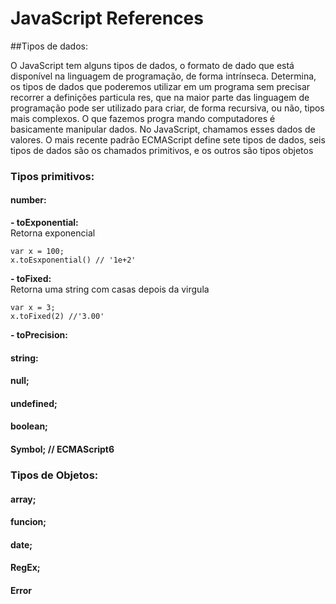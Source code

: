 # JavaScript References

##Tipos de dados:

O JavaScript tem alguns tipos de dados, o formato de dado que está disponível na
linguagem de programação, de forma intrínseca. Determina, os tipos de dados que
poderemos utilizar em um programa sem precisar recorrer a definições particula
res, que na maior parte das linguagem de programação pode ser utilizado para
criar, de forma recursiva, ou não, tipos mais complexos. O que fazemos progra
mando computadores é basicamente manipular dados. No JavaScript, chamamos esses
dados de valores. O mais recente padrão ECMAScript define sete tipos de dados,
seis tipos de dados são os chamados primitivos, e os outros são tipos objetos


### Tipos primitivos:
#### number:
<strong>- toExponential:</strong>
  <br>Retorna exponencial
```
var x = 100;
x.toEsxponential() // '1e+2'
```
<strong>- toFixed:</strong><br>
Retorna uma string com casas depois da virgula
```
var x = 3;
x.toFixed(2) //'3.00'
```
<strong>- toPrecision:</strong><br>
#### string:
#### null;
#### undefined;
#### boolean;
#### Symbol; // ECMAScript6

### Tipos de Objetos:
#### array;
#### funcion;
#### date;
#### RegEx;
#### Error


